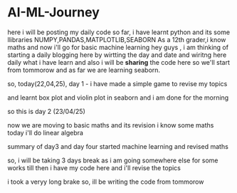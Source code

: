 # AI-ML-Journey
here i will be posting my daily code 
so far, i have learnt python 
and its some llibraries 
NUMPY,PANDAS,MATPLOTLIB,SEABORN
As a 12th grader,i know maths and now i'll go for basic machine learning 
hey guys , i am thinking of starting a daily blogging here by wirtting the day and date and wiritng here daily what i have learn 
and also i will be **sharing** the code here so we'll start from tommorow and as far we are learning seaborn.
<p> so, today(22,04,25), day 1 - i have made a simple game to revise my topics</p>
<p>and learnt box plot and violin plot in seaborn and i am done for the morning </p>
<h>so this is day 2 (23/04/25)</h>
<p> now we are moving to basic maths and its revision i know some maths today i'll do linear algebra</p>
<p> summary of day3 and day four started machine learning and revised maths</p>
<p>so, i will be taking 3 days break as i am  going somewhere else for some works till then i have my code here and i'll revise  the topics</p>
<p>i took a veryy long brake so, ill be writing the code from tommorow</p>
